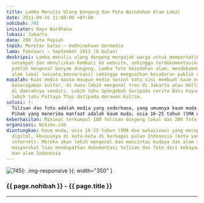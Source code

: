 ```yaml
---
title: Lomba Menulis Ulang Dongeng dan Foto Keindahan Alam Lokal
date: 2011-09-16 11:08:00 +07:00
nohibah: 745
inisiator: Bayu Wardhana
lokasi: Jakarta
dana: 200 Juta Rupiah
topik: Meretas batas – kebhinekaan bermedia
lama: Februari – September 2012 (8 bulan)
deskripsi: Lomba menulis ulang dongeng mengajak warga untuk memperhatikan dongeng
  setempat dan menuliskan kembali ke website, sehingga terdokumentasikan dan membuat
  publik mengenal banyak dongeng. Lomba foto keindahan alam, mendokumentasikan potensi
  alam lokal (wisata,konservasi) sehingga menguatkan kesadaran publik untuk melestarikan.
masalah: Kuat media massa maupun media sosial satu sisi membuat kaum muda mengarah
  keseragaman kultur, di mana lebih mengenal tren di Jakarta atau Hollywood daripada
  di daerahnya sendiri. Lebih tahu Spongebob daripada cerita Batu Kuyung dari Bengkulu,
  lebih tahu Pattaya Thai daripada derawan Kaltim.
solusi: |-
  Tulisan dan foto adalah media yang sederhana, yang umumnya kaum muda sudah dapat mengakses. Lewat lomba tulisan dan foto di Wikimu, akan mendorong orang/kaum muda (yang umumnya mengakses internet) untuk memperhatikan budaya (dongeng) dan alam lokal. Lomba ini sekaligus mendokumentasi dongeng agar tidak hilang. Dan mendokumentasikan keindahan alam, agar lestari. Keuntungan dari lomba ini, akan mendapat sekian orang (penulis/fotografer) yang peduli pada potensi budaya dan alam lokal.Selain dari itu, hasil karya mereka dapat diakses terbuka oleh publik lewat website maupun dicetak dalam bentuk buku.
  Pihak yang menerima manfaat adalah kaum muda, usia 16-25 tahun (SMA dan mahasiswa) yang merupakan generasi digital, khususnya di kota-kota di berbagai pulau Indonesia (kota yang sudah ada internet). Mereka akan lebih mengenal dan mencintai budaya dan alam setempat. Lalu masyarakat luas mendapatkan dokumentasi tulisan dan foto dari kekayaan budaya (dongeng) dan alam Indonesia.
keberhasilan: Minimal terkumpul 100 tulisan dongeng lokal dan 200 foto lokasi alam.
organisasi: Wikimu.com
diuntungkan: Kaum muda, usia 16-25 tahun (SMA dan mahasiswa) yang merupakan generasi
  digital, khususnya di kota-kota di berbagai pulau Indonesia (kota yang sudah ada
  internet). Mereka akan lebih mengenal dan mencintai budaya dan alam setempat. Lalu
  masyarakat luas mendapatkan dokumentasi tulisan dan foto dari kekayaan budaya (dongeng)
  dan alam Indonesia
---
```


![745](/static/img/hibahcmb/745.png){: .img-responsive }{: width="350" }

### {{ page.nohibah }} - {{ page.title }}

---
